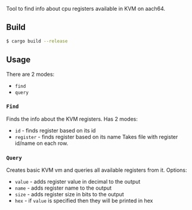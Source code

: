 Tool to find info about cpu registers available in KVM on aach64.

## Build

```bash
$ cargo build --release
```

## Usage

There are 2 modes: 
- `find`
- `query`

### `Find`
Finds the info about the KVM registers.
Has 2 modes:
- `id` - finds register based on its id
- `register` - finds register based on its name
Takes file with register id/name on each row.

### `Query`
Creates basic KVM vm and queries all available registers from it.
Options:
- `value` - adds register value in decimal to the output
- `name` - adds register name to the output 
- `size` - adds register size in bits to the output 
- `hex` - if `value` is specified then they will be printed in hex 

